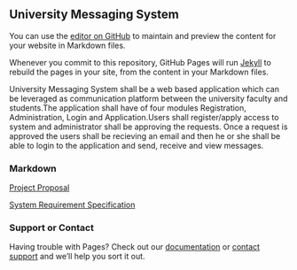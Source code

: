 ## University Messaging System

You can use the [editor on GitHub](https://github.com/naveenlalam/GVSU-CIS641-Panda/edit/gh-pages/index.md) to maintain and preview the content for your website in Markdown files.

Whenever you commit to this repository, GitHub Pages will run [Jekyll](https://jekyllrb.com/) to rebuild the pages in your site, from the content in your Markdown files.

University Messaging System shall be a web based application which can be leveraged as communication platform between the university faculty and students.The application shall have of four modules Registration, Administration, Login and Application.Users shall register/apply access to system and administrator shall be approving the requests. Once a request is approved the users shall be recieving an email and then he or she shall be able to login to the application and send, receive and view messages.

### Markdown
[Project Proposal](https://github.com/naveenlalam/GVSU-CIS641-Panda/blob/master/docs/proposal-template.md)

[System Requirement Specification](https://github.com/naveenlalam/GVSU-CIS641-Panda/blob/master/docs/software_requirements_specification.md)


### Support or Contact

Having trouble with Pages? Check out our [documentation](https://docs.github.com/categories/github-pages-basics/) or [contact support](https://support.github.com/contact) and we’ll help you sort it out.

